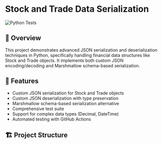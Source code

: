 # Stock and Trade Data Serialization

![Python Tests](https://github.com/{username}/{repository}/actions/workflows/python-tests.yml/badge.svg)

## 🚀 Overview

This project demonstrates advanced JSON serialization and deserialization techniques in Python, specifically handling financial data structures like Stock and Trade objects. It implements both custom JSON encoding/decoding and Marshmallow schema-based serialization.

## 🎯 Features

- Custom JSON serialization for Stock and Trade objects
- Custom JSON deserialization with type preservation
- Marshmallow schema-based serialization alternative
- Comprehensive test suite
- Support for complex data types (Decimal, DateTime)
- Automated testing with GitHub Actions

## 🏗️ Project Structure 